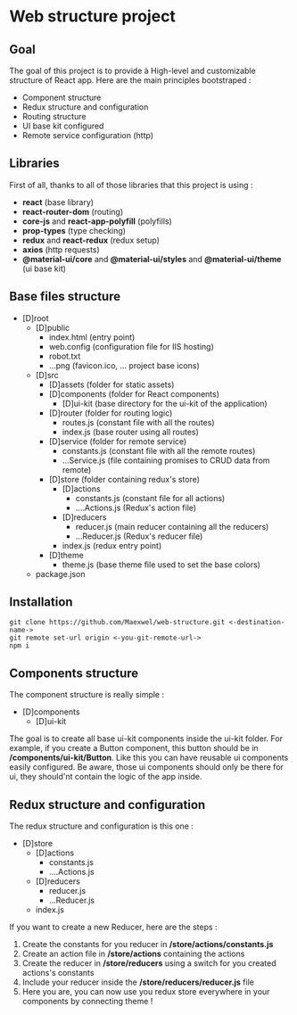 # Web structure project
## Goal
The goal of this project is to provide à High-level and customizable structure of React app.
Here are the main principles bootstraped :
* Component structure
* Redux structure and configuration
* Routing structure
* UI base kit configured
* Remote service configuration (http)

## Libraries
First of all, thanks to all of those libraries that this project is using :
* **react** (base library)
* **react-router-dom** (routing)
* **core-js** and **react-app-polyfill** (polyfills)
* **prop-types** (type checking)
* **redux** and **react-redux** (redux setup)
* **axios** (http requests)
* **@material-ui/core** and **@material-ui/styles** and **@material-ui/theme** (ui base kit)

## Base files structure
* [D]root
    * [D]public
        * index.html (entry point)
        * web.config (configuration file for IIS hosting)
        * robot.txt
        * ...png (favicon.ico, ... project base icons)
    * [D]src
        * [D]assets (folder for static assets)
        * [D]components (folder for React components)
            * [D]ui-kit (base directory for the ui-kit of the application)
        * [D]router (folder for routing logic)
            * routes.js (constant file with all the routes)
            * index.js (base router using all routes)
        * [D]service (folder for remote service)
            * constants.js (constant file with all the remote routes)
            * ...Service.js (file containing promises to CRUD data from remote)
        * [D]store (folder containing redux's store)
            * [D]actions
                * constants.js (constant file for all actions)
                * ....Actions.js (Redux's action file)
            * [D]reducers
                * reducer.js (main reducer containing all the reducers)
                * ...Reducer.js (Redux's reducer file)
            * index.js (redux entry point)
        * [D]theme
            * theme.js (base theme file used to set the base colors)
    * package.json

## Installation
    git clone https://github.com/Maexwel/web-structure.git <-destination-name->
    git remote set-url origin <-you-git-remote-url->
    npm i

## Components structure
The component structure is really simple : 

* [D]components
    * [D]ui-kit

The goal is to create all base ui-kit components inside the ui-kit folder.
For example, if you create a Button component, this button should be in **/components/ui-kit/Button**.
Like this you can have reusable ui components easily configured.
Be aware, those ui components should only be there for ui, they should'nt contain the logic of the app inside.

## Redux structure and configuration
The redux structure and configuration is this one :

* [D]store
    * [D]actions
         * constants.js
         * ....Actions.js
    * [D]reducers
        * reducer.js
        * ...Reducer.js
    * index.js

If you want to create a new Reducer, here are the steps :
1. Create the constants for you reducer in **/store/actions/constants.js**
2. Create an action file in **/store/actions** containing the actions
3. Create the reducer in **/store/reducers** using a switch for you created actions's constants
4. Include your reducer inside the **/store/reducers/reducer.js** file
5. Here you are, you can now use you redux store everywhere in your components by connecting theme !

